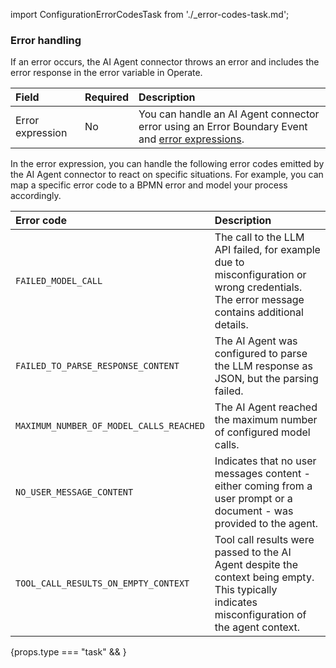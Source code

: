 import ConfigurationErrorCodesTask from './\_error-codes-task.md';

### Error handling

If an error occurs, the AI Agent connector throws an error and includes the error response in the error variable in Operate.

| Field            | Required | Description                                                                                                                                                        |
| :--------------- | :------- | :----------------------------------------------------------------------------------------------------------------------------------------------------------------- |
| Error expression | No       | You can handle an AI Agent connector error using an Error Boundary Event and [error expressions](/components/connectors/use-connectors/index.md#error-expression). |

In the error expression, you can handle the following error codes emitted by the AI Agent connector to react on specific situations. For example, you can map a specific error code to a BPMN error and model
your process accordingly.

| Error code                              | Description                                                                                                                                    |
| :-------------------------------------- | :--------------------------------------------------------------------------------------------------------------------------------------------- |
| `FAILED_MODEL_CALL`                     | The call to the LLM API failed, for example due to misconfiguration or wrong credentials. The error message contains additional details.       |
| `FAILED_TO_PARSE_RESPONSE_CONTENT`      | The AI Agent was configured to parse the LLM response as JSON, but the parsing failed.                                                         |
| `MAXIMUM_NUMBER_OF_MODEL_CALLS_REACHED` | The AI Agent reached the maximum number of configured model calls.                                                                             |
| `NO_USER_MESSAGE_CONTENT`               | Indicates that no user messages content - either coming from a user prompt or a document - was provided to the agent.                          |
| `TOOL_CALL_RESULTS_ON_EMPTY_CONTEXT`    | Tool call results were passed to the AI Agent despite the context being empty. This typically indicates misconfiguration of the agent context. |

{props.type === "task" && <ConfigurationErrorCodesTask />}
